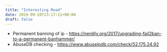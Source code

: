 ```yaml
---
title: "Interesting Read"
date: 2019-09-28T23:17:11+08:00
draft: false
---
```


* Permanent banning of ip - https://nerdily.org/2017/upgrading-fail2ban-to-a-permanent-banhammer/
* AbuseDB checking - https://www.abuseipdb.com/check/52.175.24.92
